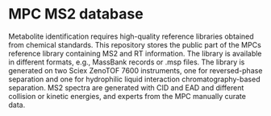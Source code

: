 # MPC MS2 database

Metabolite identification requires high-quality reference libraries obtained from chemical standards. This repository stores the public part of the MPCs reference library containing MS2 and RT information. The library is available in different formats, e.g., MassBank records or .msp files.
The library is generated on two Sciex ZenoTOF 7600 instruments, one for reversed-phase separation and one for hydrophilic liquid interaction chromatography-based separation. MS2 spectra are generated with CID and EAD and different collision or kinetic energies, and experts from the MPC manually curate data.
